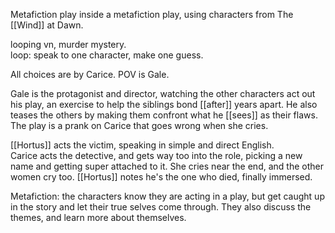 Metafiction play inside a metafiction play, using characters from The [[Wind]] at Dawn.  
  
looping vn, murder mystery.  
loop: speak to one character, make one guess.  
  
All choices are by Carice. POV is Gale.  
  
Gale is the protagonist and director, watching the other characters act out his play, an exercise to help the siblings bond [[after]] years apart. He also teases the others by making them confront what he [[sees]] as their flaws. The play is a prank on Carice that goes wrong when she cries.  
  
[[Hortus]] acts the victim, speaking in simple and direct English.  
Carice acts the detective, and gets way too into the role, picking a new name and getting super attached to it. She cries near the end, and the other women cry too. [[Hortus]] notes he's the one who died, finally immersed.  
  
Metafiction: the characters know they are acting in a play, but get caught up in the story and let their true selves come through. They also discuss the themes, and learn more about themselves.